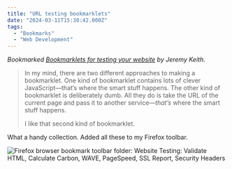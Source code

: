 ```yaml
---
title: "URL testing bookmarklets"
date: "2024-03-11T15:30:42.000Z"
tags: 
  - "Bookmarks"
  - "Web Development"
---
```


_Bookmarked [Bookmarklets for testing your website](https://adactio.com/journal/20965) by Jeremy Keith._

> In my mind, there are two different approaches to making a bookmarklet. One kind of bookmarklet contains lots of clever JavaScript—that’s where the smart stuff happens. The other kind of bookmarklet is deliberately dumb. All they do is take the URL of the current page and pass it to another service—_that’s_ where the smart stuff happens.
> 
> I like that second kind of bookmarklet.

What a handy collection. Added all these to my Firefox toolbar.

![Firefox browser bookmark toolbar folder: Website Testing: Validate HTML, Calculate Carbon, WAVE, PageSpeed, SSL Report, Security Headers](images/bookmarklets.png)
